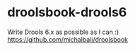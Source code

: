 # droolsbook-drools6
Write Drools 6.x as possible as I can :) https://github.com/michalbali/droolsbook
